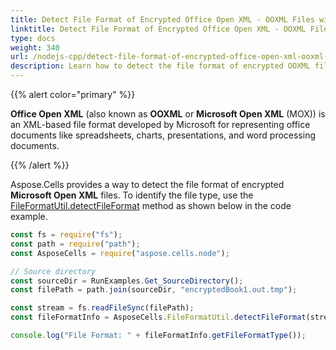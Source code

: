 ```yaml
---  
title: Detect File Format of Encrypted Office Open XML - OOXML Files with Node.js via C++  
linktitle: Detect File Format of Encrypted Office Open XML - OOXML Files  
type: docs  
weight: 340  
url: /nodejs-cpp/detect-file-format-of-encrypted-office-open-xml-ooxml-files/  
description: Learn how to detect the file format of encrypted OOXML files using Aspose.Cells for Node.js via C++.  
---  
```


{{% alert color="primary" %}}  

**Office Open XML** (also known as **OOXML** or **Microsoft Open XML** (MOX)) is an XML-based file format developed by Microsoft for representing office documents like spreadsheets, charts, presentations, and word processing documents.  

{{% /alert %}}  

Aspose.Cells provides a way to detect the file format of encrypted **Microsoft Open XML** files. To identify the file type, use the [FileFormatUtil.detectFileFormat](https://reference.aspose.com/cells/nodejs-cpp/fileformatutil/#detectFileFormat-stream-) method as shown below in the code example.  

```javascript
const fs = require("fs");
const path = require("path");
const AsposeCells = require("aspose.cells.node");

// Source directory
const sourceDir = RunExamples.Get_SourceDirectory();
const filePath = path.join(sourceDir, "encryptedBook1.out.tmp");

const stream = fs.readFileSync(filePath);
const fileFormatInfo = AsposeCells.FileFormatUtil.detectFileFormat(stream, "1234"); // The password is 1234

console.log("File Format: " + fileFormatInfo.getFileFormatType());
```  
  